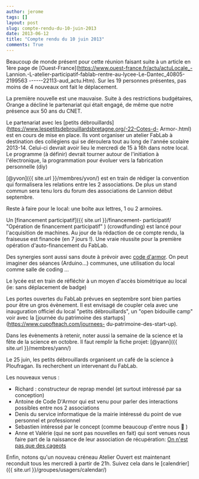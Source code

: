 ```yaml
---
author: jerome
tags: []
layout: post
slug: compte-rendu-du-10-juin-2013
date: 2013-06-12
title: "Compte rendu du 10 juin 2013"
comments: True
---
```

Beaucoup de monde présent pour cette réunion faisant suite à un article en
1ère page de [Ouest-France](https://www.ouest-france.fr/actu/actuLocale_-
Lannion.-L-atelier-participatif-fablab-rentre-au-lycee-Le-Dantec_40805-2199563
------22113-aud_actu.Htm). Sur les 19 personnes présentes, pas moins de 4
nouveaux ont fait le déplacement.

La première nouvelle est une mauvaise. Suite à des restrictions budgétaires,
Orange a décliné le partenariat qui était engagé, de même que notre présence
aux 50 ans du CNET.

Le partenariat avec les [petits
débrouillards](https://www.lespetitsdebrouillardsbretagne.org/-22-Cotes-d-
Armor-.html) est en cours de mise en place. Ils vont organiser un atelier
FabLab à destination des collégiens qui se déroulera tout au long de l'année
scolaire 2013-14. Celui-ci devrait avoir lieu le mercredi de 15 à 16h dans
notre local. Le programme (à définir) devrait tourner autour de l'initiation à
l'électronique, la programmation pour évoluer vers la fabrication personnelle
(diy)

[@yvon]({{ site.url }}/membres/yvon/) est en train de rédiger la
convention qui formalisera les relations entre les 2 associations. De plus un
stand commun sera tenu lors du forum des associations de Lannion début
septembre.

Reste à faire pour le local: une boîte aux lettres, 1 ou 2 armoires.

Un [financement participatif]({{ site.url }}/financement-
participatif/ "Opération de financement participatif" ) (crowdfunding) est
lancé pour l'acquisition de machines. Au jour de la rédaction de ce compte
rendu, la fraiseuse est financée (en 7 jours !). Une vraie réussite pour la
première opération d'auto-financement du FabLab.

Des synergies sont aussi sans doute à prévoir avec [code
d'armor](https://codedarmor.fr/). On peut imaginer des séances (Arduino…)
communes, une utilisation du local comme salle de coding …

Le lycée est en train de réfléchir à un moyen d'accès biométrique au local
(ie: sans déplacement de badge)

Les portes ouvertes du FabLab prévues en septembre sont bien parties pour être
un gros évènement. Il est envisagé de coupler cela avec une inauguration
officiel du local "petits débrouillards", un "open bidouille camp" voir avec
la [journée du patrimoine des startups](https://www.cupofteach.com/journees-
du-patrimoine-des-start-up).

Dans les évènements à retenir, noter aussi la semaine de la science et la fête
de la science en octobre. Il faut remplir la fiche projet:
[@yann]({{ site.url }}/membres/yann/)

Le 25 juin, les petits débrouillards organisent un café de la science à
Ploufragan. Ils recherchent un intervenant du FabLab.

Les nouveaux venus :

  * Richard : constructeur de reprap mendel (et surtout intéressé par sa conception)
  * Antoine de Code D'Armor qui est venu pour parler des interactions possibles entre nos 2 associations
  * Denis du service informatique de la mairie intéressé du point de vue personnel et professionnel
  * Sebastien intéressé par le concept (comme beaucoup d'entre nous 🙂 )
  * Anne et Valérie (qui ne sont pas nouvelles en fait) qui sont venues nous faire part de la naissance de leur association de récupération: [On n'est pas que des cageots](https://www.facebook.com/pages/On-nest-pas-que-des-cageots/393020484145313?fref=ts)

Enfin, notons qu'un nouveau créneau Atelier Ouvert est maintenant reconduit
tous les mercredi à partir de 21h. Suivez cela dans le
[calendrier]({{ site.url }}/groupes/usagers/calendar/)






